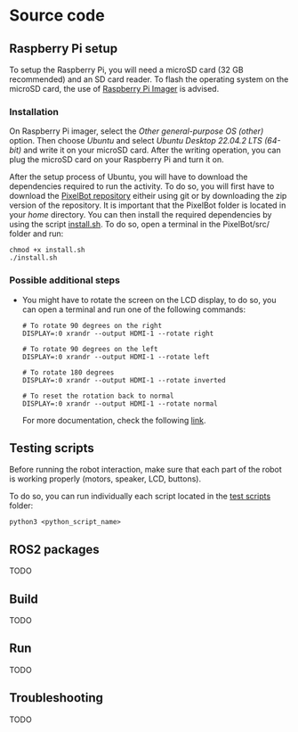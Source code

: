 # Source code

## Raspberry Pi setup

To setup the Raspberry Pi, you will need a microSD card (32 GB recommended) and an SD card reader. To flash the operating system on the microSD card, the use of [Raspberry Pi Imager](https://www.raspberrypi.com/software/) is advised.

### Installation

On Raspberry Pi imager, select the *Other general-purpose OS (other)* option. Then choose *Ubuntu* and select *Ubuntu Desktop 22.04.2 LTS (64-bit)* and write it on your microSD card. After the writing operation, you can plug the microSD card on your Raspberry Pi and turn it on. 

After the setup process of Ubuntu, you will have to download the dependencies required to run the activity. To do so, you will first have to download the [PixelBot repository](https://github.com/RomainMaure/PixelBot) eitheir using git or by downloading the zip version of the repository. It is important that the PixelBot folder is located in your *home* directory. You can then install the required dependencies by using the script [install.sh](https://github.com/RomainMaure/PixelBot/blob/main/src/install.sh). To do so, open a terminal in the PixelBot/src/ folder and run:

```
chmod +x install.sh
./install.sh
```

### Possible additional steps

- You might have to rotate the screen on the LCD display, to do so, you can open a terminal and run one of the following commands:
    ```
    # To rotate 90 degrees on the right
    DISPLAY=:0 xrandr --output HDMI-1 --rotate right

    # To rotate 90 degrees on the left
    DISPLAY=:0 xrandr --output HDMI-1 --rotate left

    # To rotate 180 degrees
    DISPLAY=:0 xrandr --output HDMI-1 --rotate inverted

    # To reset the rotation back to normal
    DISPLAY=:0 xrandr --output HDMI-1 --rotate normal
    ```
    For more documentation, check the following [link](https://linuxhint.com/rotate-screen-in-raspberry-pi/).

## Testing scripts

Before running the robot interaction, make sure that each part of the robot is working properly (motors, speaker, LCD, buttons).

To do so, you can run individually each script located in the [test scripts](https://github.com/RomainMaure/PixelBot/tree/main/src/test_scripts) folder:

```
python3 <python_script_name>
```

## ROS2 packages

TODO

## Build

TODO

## Run

TODO

## Troubleshooting

TODO
